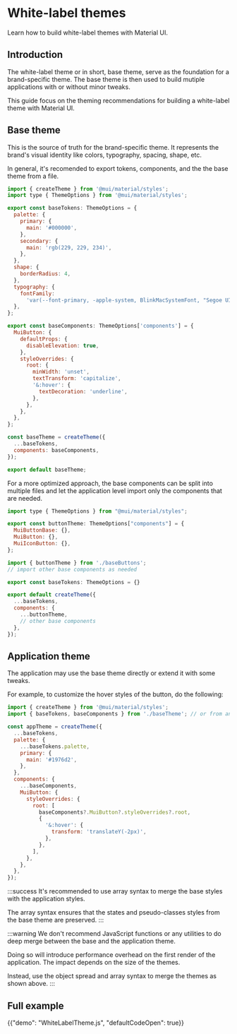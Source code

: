 # White-label themes

<p class="description">Learn how to build white-label themes with Material UI.</p>

## Introduction

The white-label theme or in short, base theme, serve as the foundation for a brand-specific theme. The base theme is then used to build mutiple applications with or without minor tweaks.

This guide focus on the theming recommendations for building a white-label theme with Material UI.

## Base theme

This is the source of truth for the brand-specific theme. It represents the brand's visual identity like colors, typography, spacing, shape, etc.

In general, it's recomended to export tokens, components, and the the base theme from a file.

```js title="baseTheme.ts"
import { createTheme } from '@mui/material/styles';
import type { ThemeOptions } from '@mui/material/styles';

export const baseTokens: ThemeOptions = {
  palette: {
    primary: {
      main: '#000000',
    },
    secondary: {
      main: 'rgb(229, 229, 234)',
    },
  },
  shape: {
    borderRadius: 4,
  },
  typography: {
    fontFamily:
      'var(--font-primary, -apple-system, BlinkMacSystemFont, "Segoe UI", Roboto, "Helvetica Neue", Arial, sans-serif)',
  },
};

export const baseComponents: ThemeOptions['components'] = {
  MuiButton: {
    defaultProps: {
      disableElevation: true,
    },
    styleOverrides: {
      root: {
        minWidth: 'unset',
        textTransform: 'capitalize',
        '&:hover': {
          textDecoration: 'underline',
        },
      },
    },
  },
};

const baseTheme = createTheme({
  ...baseTokens,
  components: baseComponents,
});

export default baseTheme;
```

For a more optimized approach, the base components can be split into multiple files and let the application level import only the components that are needed.

```js title="baseButtons.ts"
import type { ThemeOptions } from "@mui/material/styles";

export const buttonTheme: ThemeOptions["components"] = {
  MuiButtonBase: {},
  MuiButton: {},
  MuiIconButton: {},
};
```

```js title="baseTheme.ts"
import { buttonTheme } from './baseButtons';
// import other base components as needed

export const baseTokens: ThemeOptions = {}

export default createTheme({
  ...baseTokens,
  components: {
    ...buttonTheme,
    // other base components
  },
});
```

## Application theme

The application may use the base theme directly or extend it with some tweaks.

For example, to customize the hover styles of the button, do the following:

```js title="appTheme.ts"
import { createTheme } from '@mui/material/styles';
import { baseTokens, baseComponents } from './baseTheme'; // or from an npm package.

const appTheme = createTheme({
  ...baseTokens,
  palette: {
    ...baseTokens.palette,
    primary: {
      main: '#1976d2',
    },
  },
  components: {
    ...baseComponents,
    MuiButton: {
      styleOverrides: {
        root: [
          baseComponents?.MuiButton?.styleOverrides?.root,
          {
            '&:hover': {
              transform: 'translateY(-2px)',
            },
          },
        ],
      },
    },
  },
});
```

:::success
It's recommended to use array syntax to merge the base styles with the application styles.

The array syntax ensures that the states and pseudo-classes styles from the base theme are preserved.
:::

:::warning
We don't recommend JavaScript functions or any utilities to do deep merge between the base and the application theme.

Doing so will introduce performance overhead on the first render of the application. The impact depends on the size of the themes.

Instead, use the object spread and array syntax to merge the themes as shown above.
:::

## Full example

{{"demo": "WhiteLabelTheme.js", "defaultCodeOpen": true}}
